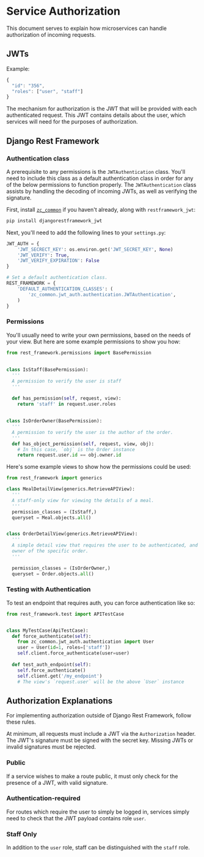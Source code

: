 # Service Authorization

This document serves to explain how microservices can handle authorization of incoming requests.

## JWTs

Example:
```javascript
{
  "id": "356",
  "roles": ["user", "staff"]
}
```

The mechanism for authorization is the JWT that will be provided with each authenticated request. This JWT contains details about the user, which services will need for the purposes of authorization.

## Django Rest Framework

### Authentication class

A prerequisite to any permissions is the `JWTAuthentication` class. You'll need to include this class as a default authentication class in order for any of the below permissions to function properly. The `JWTAuthentication` class assists by handling the decoding of incoming JWTs, as well as verifying the signature.

First, install [`zc_common`](https://github.com/ZeroCater/zc_common) if you haven't already, along with `restframework_jwt`:
```bash
pip install djangorestframework_jwt
```

Next, you'll need to add the following lines to your `settings.py`:
```python
JWT_AUTH = {
    'JWT_SECRECT_KEY': os.environ.get('JWT_SECRET_KEY', None)
    'JWT_VERIFY': True,
    'JWT_VERIFY_EXPIRATION': False
}

# Set a default authentication class.
REST_FRAMEWORK = {
    'DEFAULT_AUTHENTICATION_CLASSES': (
        'zc_common.jwt_auth.authentication.JWTAuthentication',
    )
}
```

### Permissions

You'll usually need to write your own permissions, based on the needs of your view. But here are some example permissions to show you how:

```python
from rest_framework.permissions import BasePermission
    
    
class IsStaff(BasePermission):
  '''
  A permission to verify the user is staff
  '''
  
  def has_permission(self, request, view):
    return 'staff' in request.user.roles
    
    
class IsOrderOwner(BasePermission):
  '''
  A permission to verify the user is the author of the order.
  '''
  def has_object_permission(self, request, view, obj):
    # In this case, `obj` is the Order instance
    return request.user.id == obj.owner.id
```

Here's some example views to show how the permissions could be used:

```python
from rest_framework import generics

class MealDetailView(generics.RetrieveAPIView):
  '''
  A staff-only view for viewing the details of a meal.
  '''
  permission_classes = (IsStaff,)
  queryset = Meal.objects.all()


class OrderDetailView(generics.RetrieveAPIView):
  '''
  A simple detail view that requires the user to be authenticated, and the
  owner of the specific order.
  '''
 
  permission_classes = (IsOrderOwner,)
  queryset = Order.objects.all()
```

### Testing with Authentication

To test an endpoint that requires auth, you can force authentication like so:

```python
from rest_framework.test import APITestCase


class MyTestCase(ApiTestCase):
  def force_authenticate(self):
    from zc_common.jwt_auth.authentication import User
    user = User(id=1, roles=['staff'])
    self.client.force_authenticate(user=user)
    
  def test_auth_endpoint(self):
    self.force_authenticate()
    self.client.get('/my_endpoint')
    # The view's `request.user` will be the above `User` instance
```

## Authorization Explanations

For implementing authorization outside of Django Rest Framework, follow these
rules.

At minimum, all requests must include a JWT via the `Authorization` header. The JWT's signature must be signed with the secret key. Missing JWTs or invalid signatures must be rejected.

### Public

If a service wishes to make a route public, it must only check for the presence of a JWT, with valid signature.

### Authentication-required

For routes which require the user to simply be logged in, services simply need to check that the JWT payload contains role `user`.

### Staff Only

In addition to the `user` role, staff can be distinguished with the `staff` role.
